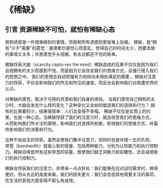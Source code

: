 # 《稀缺》

## 引言 资源稀缺不可怕，就怕有稀缺心态 

抵制诱惑是一件很难做到的事情，而抵制所有诱惑则更是难上加难。
稀缺，是“拥有”少于“需要”的感觉：塞德希尔感觉心烦意乱，觉得自己的时间太少，而要去做的事情又太多；肖恩感觉手头拮据，有永远都还不完的账单。 

 稀缺俘获大脑（scarcity captu-res the mind）稀缺造成的后果不仅仅是因为我们会因拥有的太少而感到不悦，而是因为它会改变我们的思维方式，会强行侵入我们的思想之中。 我们的思想会自动而强有力地转向未得到满足的需要 。稀缺对注意力的俘获，不仅会影响我们的所见和所见的速度，而且也会影响我们对周遭世界的认识。 

对稀缺的感觉，取决于可用的资源和我们自身的体验。 当我们感觉自己拥有的太少时，大脑会发生什么样的变化？这种变化又会如何塑造我们的选择和行为？ 拥有的比需要的少，结果很简单：人们会变得不幸福。 稀缺不仅仅是实质上的约束，也是一种心态。当稀缺俘获了我们的注意力时，就会改变我们的思维方式， 从而影响我们所关注的事物，影响我们对选择的权衡，影响我们的思维方式，并最终影响我们的决策和行为。 

这种不由自主的俘获，虽然会使我们集中注意力，但同时也是伴随一生的负担。  带宽（bandwidth）就是心智的容量，包括两种能力，分别为认知能力和执行控制力。稀缺会降低所有这些带宽的容量，致使我们缺乏洞察力和前瞻性，还会减弱我们的执行控制力。  

稀缺会俘获我们的注意力，并带来一点点好处：我们能够在应对迫切需求时，做得更好。但从长远的角度来看，我们的损失更大：我们会忽视其他需要关注的事项，在生活的其他方面变得不那么有成效。

